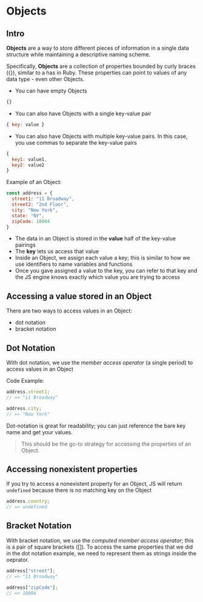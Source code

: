 # Objects

## Intro

**Objects** are a way to store different pieces of information in a single data structure while maintaining a descriptive naming scheme. 

Specifically, **Objects** are a collection of properties bounded by curly braces ({}), similar to a has in Ruby. These properties can point to values of any data type - even other Objects.

* You can have empty Objects

```js
{}
```

* You can also have Objects with a single key-value pair

```js
{ key: value }
```

* You can also have Objects with multiple key-value pairs. In this case, you use commas to separate the key-value pairs

```js
{
  key1: value1,
  key2: value2
}
```

Example of an Object:

```js
const address = {
  street1: "11 Broadway",
  street2: "2nd Floor",
  city: "New York",
  state: "NY",
  zipCode: 10004
}
```

* The data in an Object is stored in the **value** half of the key-value pairings
* The **key** lets us access that value
* Inside an Object, we assign each value a key; this is similar to how we use identifiers to name variables and functions
* Once you gave assigned a value to the key, you can refer to that key and the JS engine knows exactly which value you are trying to access

## Accessing a value stored in an Object

There are two ways to access values in an Object:
* dot notation
* bracket notation

## Dot Notation

With dot notation, we use the *member access operator* (a single period) to access values in an Object

Code Example:

```js
address.street1;
// => "11 Broadway"

address.city;
// => "New York"
``` 

Dot-notation is great for readability; you can just reference the bare key name and get your values. 
> This should be the go-to strategy for accessing the properties of an Object.

## Accessing nonexistent properties

If you try to access a nonexistent property for an Object, JS will return `undefined` because there is no matching key on the Object


```js
address.country;
// => undefined
```

## Bracket Notation

With bracket notation, we use the *computed member access operator*; this is a pair of square brackets ([]). To access the same properties that we did in the dot notation example, we need to represent them as strings inside the oeprator.

```js
address["street"];
// => "11 Broadway"

address["zipCode"];
// => 10004
```

